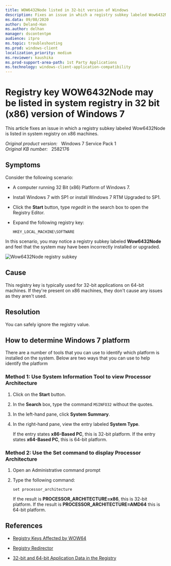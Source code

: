 ```yaml
---
title: WOW6432Node listed in 32-bit version of Windows
description: Fixes an issue in which a registry subkey labeled Wow6432Node is listed in system registry on x86 machines.
ms.data: 09/08/2020
author: Deland-Han
ms.author: delhan
manager: dscontentpm
audience: itpro
ms.topic: troubleshooting
ms.prod: windows-client
localization_priority: medium
ms.reviewer: kaushika
ms.prod-support-area-path: 1st Party Applications
ms.technology: windows-client-application-compatibility
---
```

# Registry key WOW6432Node may be listed in system registry in 32 bit (x86) version of Windows 7

This article fixes an issue in which a registry subkey labeled Wow6432Node is listed in system registry on x86 machines.

_Original product version:_ &nbsp; Windows 7 Service Pack 1  
_Original KB number:_ &nbsp; 2582176

## Symptoms

Consider the following scenario:

- A computer running 32 Bit (x86) Platform of Windows 7.
- Install Windows 7 with SP1 or install Windows 7 RTM Upgraded to SP1.
- Click the **Start** button, type *regedit* in the search box to open the Registry Editor.
- Expand the following registry key:

    `HKEY_LOCAL_MACHINE\SOFTWARE`

In this scenario, you may notice a registry subkey labeled **Wow6432Node** and feel that the system may have been incorrectly installed or upgraded.

![Wow6432Node registry subkey](./media/wow6432node-registry-key-present-32-bit-machine/wow6432node-registry-key.jpg)

## Cause

This registry key is typically used for 32-bit applications on 64-bit machines. If they're present on x86 machines, they don't cause any issues as they aren't used.

## Resolution

You can safely ignore the registry value.

## How to determine Windows 7 platform

There are a number of tools that you can use to identify which platform is installed on the system. Below are two ways that you can use to help identify the platform

### Method 1: Use System Information Tool to view Processor Architecture

1. Click on the **Start** button.
2. In the **Search** box, type the command `MSINFO32` without the quotes.
3. In the left-hand pane, click **System Summary**.
4. In the right-hand pane, view the entry labeled **System Type**.

    If the entry states **x86-Based PC**, this is 32-bit platform. If the entry states **x64-Based PC**, this is 64-bit platform.

### Method 2: Use the Set command to display Processor Architecture

1. Open an Administrative command prompt
2. Type the following command:

    ```console
    set processor_architecture
    ```

    If the result is **PROCESSOR_ARCHITECTURE=x86**, this is 32-bit platform. If the result is **PROCESSOR_ARCHITECTURE=AMD64** this is 64-bit platform.

## References

- [Registry Keys Affected by WOW64](/windows/win32/winprog64/shared-registry-keys)

- [Registry Redirector](/windows/win32/winprog64/registry-redirector)

- [32-bit and 64-bit Application Data in the Registry](/windows/win32/sysinfo/32-bit-and-64-bit-application-data-in-the-registry)
